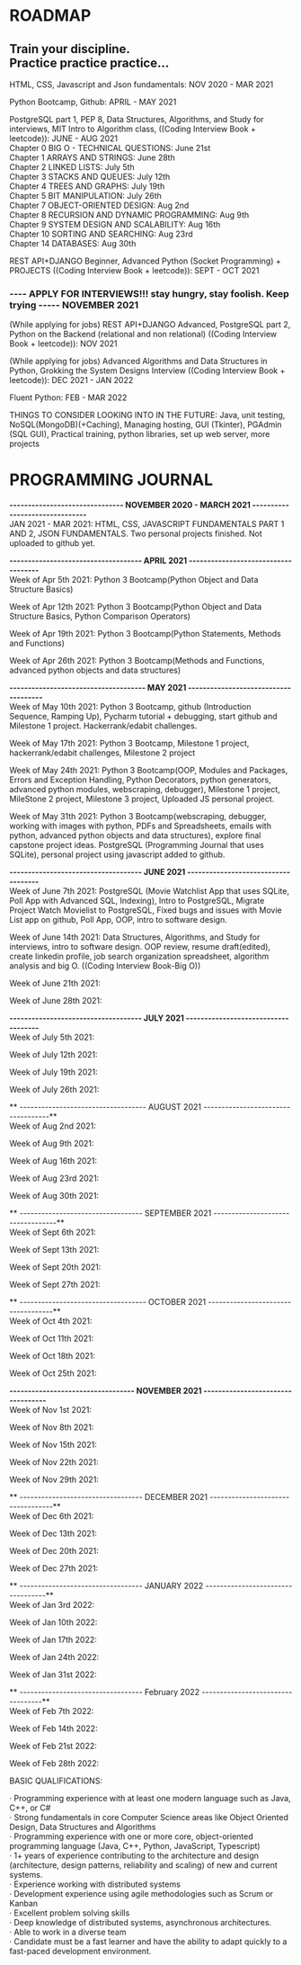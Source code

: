 # ROADMAP

## Train your discipline. </br> Practice practice practice... </br> 

HTML, CSS, Javascript and Json fundamentals: NOV 2020 - MAR 2021

Python Bootcamp, Github: APRIL - MAY 2021

PostgreSQL part 1, PEP 8, Data Structures, Algorithms, and Study for interviews, MIT Intro to Algorithm class, ((Coding Interview Book + leetcode)): JUNE - AUG 2021 </br>
  Chapter 0 BIG O - TECHNICAL QUESTIONS: June 21st </br>
  Chapter 1 ARRAYS AND STRINGS: June 28th </br>
  Chapter 2 LINKED LISTS: July 5th </br>
  Chapter 3 STACKS AND QUEUES: July 12th </br>
  Chapter 4 TREES AND GRAPHS: July 19th </br>
  Chapter 5 BIT MANIPULATION: July 26th </br>
  Chapter 7 OBJECT-ORIENTED DESIGN: Aug 2nd </br>
  Chapter 8 RECURSION AND DYNAMIC PROGRAMMING: Aug 9th </br>
  Chapter 9 SYSTEM DESIGN AND SCALABILITY: Aug 16th </br>
  Chapter 10 SORTING AND SEARCHING: Aug 23rd </br>
  Chapter 14 DATABASES: Aug 30th </br>

REST API+DJANGO Beginner, Advanced Python (Socket Programming) + PROJECTS ((Coding Interview Book + leetcode)): SEPT - OCT 2021 <br/>

### ---- APPLY FOR INTERVIEWS!!! stay hungry, stay foolish. Keep trying ----- NOVEMBER 2021

(While applying for jobs) REST API+DJANGO Advanced, PostgreSQL part 2, Python on the Backend (relational and non relational) ((Coding Interview Book + leetcode)): NOV 2021


(While applying for jobs) Advanced Algorithms and Data Structures in Python, Grokking the System Designs Interview ((Coding Interview Book + leetcode)): DEC 2021 - JAN 2022


Fluent Python: FEB - MAR 2022


THINGS TO CONSIDER LOOKING INTO IN THE FUTURE: Java, unit testing, NoSQL(MongoDB)(+Caching), Managing hosting, GUI (Tkinter), PGAdmin (SQL GUI), Practical training, python libraries, set up web server, more projects


# PROGRAMMING JOURNAL

**------------------------------- NOVEMBER 2020 - MARCH 2021 -------------------------------** </br>
JAN 2021 - MAR 2021: HTML, CSS, JAVASCRIPT FUNDAMENTALS PART 1 AND 2, JSON FUNDAMENTALS. Two personal projects finished. Not uploaded to github yet. 


**------------------------------------ APRIL 2021 ------------------------------------** </br>
Week of Apr 5th 2021: Python 3 Bootcamp(Python Object and Data Structure Basics)

Week of Apr 12th 2021: Python 3 Bootcamp(Python Object and Data Structure Basics, Python Comparison Operators)

Week of Apr 19th 2021: Python 3 Bootcamp(Python Statements, Methods and Functions)

Week of Apr 26th 2021: Python 3 Bootcamp(Methods and Functions, advanced python objects and data structures)


**------------------------------------- MAY 2021 -------------------------------------** </br>
Week of May 10th 2021: Python 3 Bootcamp, github (Introduction Sequence, Ramping Up), Pycharm tutorial + debugging, start github and Milestone 1 project. Hackerrank/edabit challenges.

Week of May 17th 2021: Python 3 Bootcamp, Milestone 1 project, hackerrank/edabit challenges, Milestone 2 project

Week of May 24th 2021: Python 3 Bootcamp(OOP, Modules and Packages, Errors and Exception Handling, Python Decorators, python generators, advanced python modules, webscraping, debugger), Milestone 1 project, MileStone 2 project, Milestone 3 project, Uploaded JS personal project.

Week of May 31th 2021: Python 3 Bootcamp(webscraping, debugger, working with images with python, PDFs and Spreadsheets, emails with python, advanced python objects and data structures), explore final capstone project ideas. PostgreSQL (Programming Journal that uses SQLite), personal project using javascript added to github.


**------------------------------------ JUNE 2021 ------------------------------------** </br>
Week of June 7th 2021: PostgreSQL (Movie Watchlist App that uses SQLite, Poll App with Advanced SQL, Indexing), Intro to PostgreSQL, Migrate Project Watch Movielist to PostgreSQL, Fixed bugs and issues with Movie List app on github, Poll App, OOP, intro to software design.

Week of June 14th 2021: Data Structures, Algorithms, and Study for interviews, intro to software design. OOP review, resume draft(edited), create linkedin profile, job search organization spreadsheet, algorithm analysis and big O. ((Coding Interview Book-Big O))

Week of June 21th 2021: 

Week of June 28th 2021: 


**------------------------------------ JULY 2021 ------------------------------------** </br>
Week of July 5th 2021: 

Week of July 12th 2021: 

Week of July 19th 2021: 

Week of July 26th 2021: 

**
----------------------------------- AUGUST 2021 -----------------------------------** </br>
Week of Aug 2nd 2021: 

Week of Aug 9th 2021: 

Week of Aug 16th 2021: 

Week of Aug 23rd 2021:

Week of Aug 30th 2021: 

**
---------------------------------- SEPTEMBER 2021 ----------------------------------** </br>
Week of Sept 6th 2021: 

Week of Sept 13th 2021: 

Week of Sept 20th 2021: 

Week of Sept 27th 2021: 

**
----------------------------------- OCTOBER 2021 -----------------------------------** </br>
Week of Oct 4th 2021: 

Week of Oct 11th 2021: 

Week of Oct 18th 2021: 

Week of Oct 25th 2021: 


**---------------------------------- NOVEMBER 2021 ----------------------------------** </br>
Week of Nov 1st 2021: 

Week of Nov 8th 2021: 

Week of Nov 15th 2021: 

Week of Nov 22th 2021:

Week of Nov 29th 2021:

**
---------------------------------- DECEMBER 2021 ----------------------------------** </br>
Week of Dec 6th 2021: 

Week of Dec 13th 2021: 

Week of Dec 20th 2021: 

Week of Dec 27th 2021: 

**
---------------------------------- JANUARY 2022 ----------------------------------** </br>
Week of Jan 3rd 2022:

Week of Jan 10th 2022:

Week of Jan 17th 2022:

Week of Jan 24th 2022:

Week of Jan 31st 2022:

**
---------------------------------- February 2022 ----------------------------------** </br>
Week of Feb 7th 2022:

Week of Feb 14th 2022:

Week of Feb 21st 2022:

Week of Feb 28th 2022: 



BASIC QUALIFICATIONS:

· Programming experience with at least one modern language such as Java, C++, or C# </br>
· Strong fundamentals in core Computer Science areas like Object Oriented Design, Data Structures and Algorithms </br>
· Programming experience with one or more core, object-oriented programming language (Java, C++, Python, JavaScript, Typescript) </br>
· 1+ years of experience contributing to the architecture and design (architecture, design patterns, reliability and scaling) of new and current systems. </br>
· Experience working with distributed systems </br>
· Development experience using agile methodologies such as Scrum or Kanban </br>
· Excellent problem solving skills </br>
· Deep knowledge of distributed systems, asynchronous architectures. </br>
· Able to work in a diverse team </br>
· Candidate must be a fast learner and have the ability to adapt quickly to a fast-paced development environment. </br>































